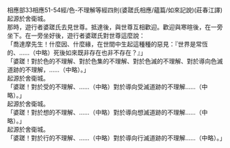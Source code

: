 相應部33相應51-54經/色-不理解等經四則(婆蹉氏相應/蘊篇/如來記說)(莊春江譯)  
起源於舍衛城。  
那時，遊行者婆蹉氏去見世尊。抵達後，與世尊互相歡迎。歡迎與寒暄後，在一旁坐下。在一旁坐好後，遊行者婆蹉氏對世尊這麼說：  
「喬達摩先生！什麼因、什麼緣，在世間中生起這種種的惡見：『世界是常恆的、……（中略）死後如來既非存在也非不存在？』」  
「婆蹉！對於色的不理解、對於色集的不理解、對於色滅的不理解、對於導向色滅道跡的不理解，……（中略）。」  
起源於舍衛城。  
「婆蹉！對於受的不理解、……（中略）對於導向受滅道跡的不理解……（中略）。」  
起源於舍衛城。  
「婆蹉！對於想的不理解、……（中略）對於導向想滅道跡的不理解……（中略）。」  
起源於舍衛城。  
「婆蹉！對於行的不理解、……（中略）對於導向行滅道跡的不理解……（中略）。」  
  
  
